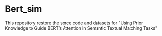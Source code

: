 # Bert_sim
This repository restore the sorce code and datasets for "Using Prior Knowledge to Guide BERT’s Attention in Semantic Textual Matching Tasks"
